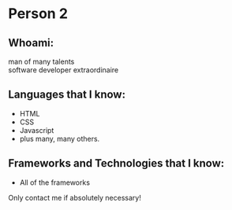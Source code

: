 # Person 2

## Whoami:
man of many talents  
software developer extraordinaire


## Languages that I know:

- HTML
- CSS
- Javascript
- plus many, many others.  



## Frameworks and Technologies that I know:

- All of the frameworks


Only contact me if absolutely necessary!
